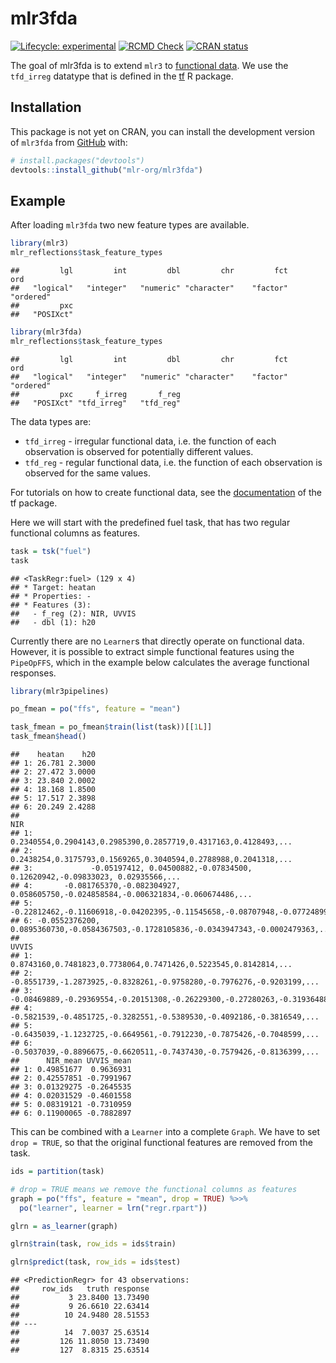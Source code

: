 
# mlr3fda

<!-- badges: start -->

[![Lifecycle:
experimental](https://img.shields.io/badge/lifecycle-experimental-orange.svg)](https://lifecycle.r-lib.org/articles/stages.html#experimental)
[![RCMD
Check](https://github.com/mlr-org/mlr3fda/actions/workflows/rcmdcheck.yaml/badge.svg)](https://github.com/mlr-org/mlr3fda/actions/workflows/rcmdcheck.yaml)
[![CRAN
status](https://www.r-pkg.org/badges/version/mlr3fda)](https://CRAN.R-project.org/package=mlr3fda)
<!-- badges: end -->

The goal of mlr3fda is to extend `mlr3` to [functional
data](https://en.wikipedia.org/wiki/Functional_data_analysis). We use
the `tfd_irreg` datatype that is defined in the
[tf](https://github.com/tidyfun/tf) R package.

## Installation

This package is not yet on CRAN, you can install the development version
of `mlr3fda` from [GitHub](https://github.com/) with:

``` r
# install.packages("devtools")
devtools::install_github("mlr-org/mlr3fda")
```

## Example

After loading `mlr3fda` two new feature types are available.

``` r
library(mlr3)
mlr_reflections$task_feature_types
```

    ##         lgl         int         dbl         chr         fct         ord 
    ##   "logical"   "integer"   "numeric" "character"    "factor"   "ordered" 
    ##         pxc 
    ##   "POSIXct"

``` r
library(mlr3fda)
mlr_reflections$task_feature_types
```

    ##         lgl         int         dbl         chr         fct         ord 
    ##   "logical"   "integer"   "numeric" "character"    "factor"   "ordered" 
    ##         pxc     f_irreg       f_reg 
    ##   "POSIXct" "tfd_irreg"   "tfd_reg"

The data types are:

- `tfd_irreg` - irregular functional data, i.e. the function of each
  observation is observed for potentially different values.
- `tfd_reg` - regular functional data, i.e. the function of each
  observation is observed for the same values.

For tutorials on how to create functional data, see the
[documentation](https://github.com/tidyfun/tf) of the tf package.

Here we will start with the predefined fuel task, that has two regular
functional columns as features.

``` r
task = tsk("fuel")
task
```

    ## <TaskRegr:fuel> (129 x 4)
    ## * Target: heatan
    ## * Properties: -
    ## * Features (3):
    ##   - f_reg (2): NIR, UVVIS
    ##   - dbl (1): h20

Currently there are no `Learner`s that directly operate on functional
data. However, it is possible to extract simple functional features
using the `PipeOpFFS`, which in the example below calculates the average
functional responses.

``` r
library(mlr3pipelines)

po_fmean = po("ffs", feature = "mean")

task_fmean = po_fmean$train(list(task))[[1L]]
task_fmean$head()
```

    ##    heatan    h20
    ## 1: 26.781 2.3000
    ## 2: 27.472 3.0000
    ## 3: 23.840 2.0002
    ## 4: 18.168 1.8500
    ## 5: 17.517 2.3898
    ## 6: 20.249 2.4288
    ##                                                                                        NIR
    ## 1:                         0.2340554,0.2904143,0.2985390,0.2857719,0.4317163,0.4128493,...
    ## 2:                         0.2438254,0.3175793,0.1569265,0.3040594,0.2788988,0.2041318,...
    ## 3:             -0.05197412, 0.04500882,-0.07834500, 0.12620942,-0.09833023, 0.02935566,...
    ## 4:       -0.081765370,-0.082304927, 0.058605750,-0.024858584,-0.006321834,-0.060674486,...
    ## 5:             -0.22812462,-0.11606918,-0.04202395,-0.11545658,-0.08707948,-0.07724899,...
    ## 6: -0.0552376200, 0.0895360730,-0.0584367503,-0.1728105836,-0.0343947343,-0.0002479363,...
    ##                                                                          UVVIS
    ## 1:             0.8743160,0.7481823,0.7738064,0.7471426,0.5223545,0.8142814,...
    ## 2:       -0.8551739,-1.2873925,-0.8328261,-0.9758280,-0.7976276,-0.9203199,...
    ## 3: -0.08469889,-0.29369554,-0.20151308,-0.26229300,-0.27280263,-0.31936488,...
    ## 4:       -0.5821539,-0.4851725,-0.3282551,-0.5389530,-0.4092186,-0.3816549,...
    ## 5:       -0.6435039,-1.1232725,-0.6649561,-0.7912230,-0.7875426,-0.7048599,...
    ## 6:       -0.5037039,-0.8896675,-0.6620511,-0.7437430,-0.7579426,-0.8136399,...
    ##      NIR_mean UVVIS_mean
    ## 1: 0.49851677  0.9636931
    ## 2: 0.42557851 -0.7991967
    ## 3: 0.01329275 -0.2645535
    ## 4: 0.02031529 -0.4601558
    ## 5: 0.08319121 -0.7310959
    ## 6: 0.11900065 -0.7882897

This can be combined with a `Learner` into a complete `Graph`. We have
to set `drop = TRUE`, so that the original functional features are
removed from the task.

``` r
ids = partition(task)

# drop = TRUE means we remove the functional columns as features
graph = po("ffs", feature = "mean", drop = TRUE) %>>%
  po("learner", learner = lrn("regr.rpart"))

glrn = as_learner(graph)

glrn$train(task, row_ids = ids$train)

glrn$predict(task, row_ids = ids$test)
```

    ## <PredictionRegr> for 43 observations:
    ##     row_ids   truth response
    ##           3 23.8400 13.73490
    ##           9 26.6610 22.63414
    ##          10 24.9480 28.51553
    ## ---                         
    ##          14  7.0037 25.63514
    ##         126 11.8050 13.73490
    ##         127  8.8315 25.63514
